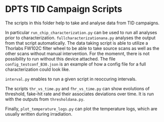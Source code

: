 # DPTS TID Campaign Scripts

The scripts in this folder help to take and analyse data from TID campaigns. 

In particular `run_chip_characterization.py` can be used to run all analyses prior to characterization. `fullcharacterizationana.py` analyses the output from that script automatically. The data taking script is able to utilize a Thorlabs FW102C filter wheel to be able to take source scans as well as the other scans without manual intervention. For the momennt, there is not possibility to run without this device attached.
The file `config_testconf_B30.json` is an example of how a config file for a full characterization could look like.

`interval.py` enables to run a given script in reoccuring intervals.

The scripts `thr_vs_time.py` and `fhr_vs_time.py` can show evolutions of threshold, fake-hit rate and their associates deviations over time. It is run with the outputs from `thresholdana.py`.

Finally, `plot_temperature_logs.py` can plot the temperature logs, which are usually written during irradiation.